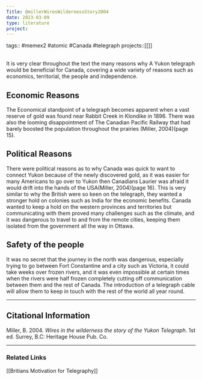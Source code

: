 ```yaml
---
Title: @millerWiresWildernessStory2004
date: 2023-03-09
type: literature
project:
---
```

tags:: #memex2 #atomic #Canada #telegraph 
projects::[[]]


<br>
It is very clear throughout the text the many reasons why A Yukon telegraph would be beneficial for Canada, covering a wide variety of reasons such as economics, territorial, the people and independence.

## Economic Reasons
The Economical standpoint of a telegraph becomes apparent when a vast reserve of gold was found near Rabbit Creek in Klondike in 1896. There was also the looming disappointment of The Canadian Pacific Railway that had barely boosted the population throughout the prairies (Miller, 2004)(page 15).

## Political Reasons
There were political reasons as to why Canada was quick to want to connect Yukon because of the newly discovered gold, as it was easier for many Americans to go over to Yukon then Canadians Laurier was afraid it would drift into the hands of the USA(Miller, 2004)(page 16). This is very similar to why the British were so keen on the telegraph, they wanted a stronger hold on colonies such as India for the economic benefits. Canada wanted to keep a hold on the western provinces and territories but communicating with them proved many challenges such as the climate, and it was dangerous to travel to and from the remote cities, keeping them isolated from the government all the way in Ottawa. 
## Safety of the people
It was no secret that the journey in the north was dangerous, especially trying to go between Fort Constantine and a city such as Victoria, it could take weeks over frozen rivers, and it was even impossible at certain times when the rivers were half frozen completely cutting off communication between them and the rest of Canada. The introduction of a telegraph cable will allow them to keep in touch with the rest of the world all year round.


---
## Citational Information

Miller, B. 2004. _Wires in the wilderness the story of the Yukon Telegraph_. 1st ed. Surrey, B.C: Heritage House Pub. Co.

---

### Related Links

[[Britians Motivation for Telegraphy]] 

